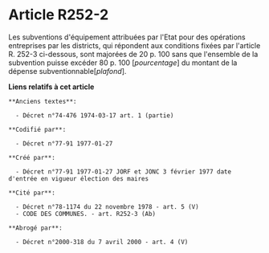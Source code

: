 # Article R252-2

Les subventions d'équipement attribuées par l'Etat pour des opérations entreprises par les districts, qui répondent aux
conditions fixées par l'article R. 252-3 ci-dessous, sont majorées de 20 p. 100 sans que l'ensemble de la subvention puisse
excéder 80 p. 100 [*pourcentage*] du montant de la dépense subventionnable[*plafond*].

**Liens relatifs à cet article**

	**Anciens textes**:

	  - Décret n°74-476 1974-03-17 art. 1 (partie)

	**Codifié par**:

	  - Décret n°77-91 1977-01-27

	**Créé par**:

	  - Décret n°77-91 1977-01-27 JORF et JONC 3 février 1977 date d'entrée en vigueur élection des maires

	**Cité par**:

	  - Décret n°78-1174 du 22 novembre 1978 - art. 5 (V)
	  - CODE DES COMMUNES. - art. R252-3 (Ab)

	**Abrogé par**:

	  - Décret n°2000-318 du 7 avril 2000 - art. 4 (V)
